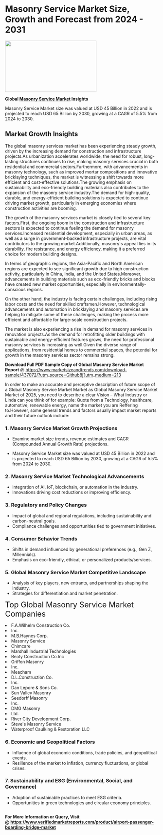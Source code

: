 <H1>Masonry Service Market Size, Growth and Forecast from 2024 - 2031</H1><img class="aligncenter size-medium wp-image-584254" src="https://thirdeyenews.in/wp-content/uploads/2024/09/Global-Market-Research-300x168.jpeg" alt="" width="300" height="168" /><p><strong>Global&nbsp;<a href="https://www.marketsizeandtrends.com/download-sample/437072/?utm_source=Github8j?utm_medium=213">Masonry Service Market</a> Insights</strong></p><p>Masonry Service Market size was valued at USD 45 Billion in 2022 and is projected to reach USD 65 Billion by 2030, growing at a CAGR of 5.5% from 2024 to 2030.</p><p><h2>Market Growth Insights</h2> <p>The global masonry services market has been experiencing steady growth, driven by the increasing demand for construction and infrastructure projects.As urbanization accelerates worldwide, the need for robust, long-lasting structures continues to rise, making masonry services crucial in both residential and commercial sectors.Furthermore, with advancements in masonry technology, such as improved mortar compositions and innovative bricklaying techniques, the market is witnessing a shift towards more efficient and cost-effective solutions.The growing emphasis on sustainability and eco-friendly building materials also contributes to the expansion of the masonry service industry.The demand for high-quality, durable, and energy-efficient building solutions is expected to continue driving market growth, particularly in emerging economies where construction activities are booming.</p> <p>The growth of the masonry services market is closely tied to several key factors.First, the ongoing boom in the construction and infrastructure sectors is expected to continue fueling the demand for masonry services.Increased residential development, especially in urban areas, as well as a surge in government-backed infrastructure projects, are vital contributors to the growing market.Additionally, masonry's appeal lies in its durability, fire resistance, and energy efficiency, making it a preferred choice for modern building designs.</p> <p>In terms of geographic regions, the Asia-Pacific and North American regions are expected to see significant growth due to high construction activity, particularly in China, India, and the United States.Moreover, advancements in building materials such as eco-friendly bricks and blocks have created new market opportunities, especially in environmentally-conscious regions.</p> <p>On the other hand, the industry is facing certain challenges, including rising labor costs and the need for skilled craftsmen.However, technological advancements and automation in bricklaying and masonry services are helping to mitigate some of these challenges, making the process more efficient and affordable for large-scale construction projects.</p> <p>The market is also experiencing a rise in demand for masonry services in renovation projects.As the demand for retrofitting older buildings with sustainable and energy-efficient features grows, the need for professional masonry services is increasing as well.Given the diverse range of applications, from residential homes to commercial spaces, the potential for growth in the masonry services sector remains strong.</p> <p><span class=""><strong>Download Full PDF Sample Copy of Global Masonry Service Market Report</strong> @ <a href="https://www.marketsizeandtrends.com/download-sample/437072/?utm_source=Github8j?utm_medium=213" target="_blank">https://www.marketsizeandtrends.com/download-sample/437072/?utm_source=Github8j?utm_medium=213</a></span></p><p>In order to make an accurate and perceptive description of future scope of a Global&nbsp;Masonry Service Market Market as Global&nbsp;Masonry Service Market Market of 2025, you need to describe a clear Vision &ndash; What Industry or Linda can you think of for example: Quote from a Technology, healthcare, automotive, renewable energy, name the market you are Reffering to.However, some general trends and factors usually impact market reports and their future outlook include:</p><h3>1.&nbsp;<strong>Masonry Service Market Growth Projections</strong></h3><ul><li>Examine market size trends, revenue estimates and CAGR (Compounded Annual Growth Rate) projections.</li><li><p>Masonry Service Market size was valued at USD 45 Billion in 2022 and is projected to reach USD 65 Billion by 2030, growing at a CAGR of 5.5% from 2024 to 2030.</p></li></ul><h3>2.&nbsp;<strong>Masonry Service Market Technological Advancements</strong></h3><ul><li>Integration of AI, IoT, blockchain, or automation in the industry.</li><li>Innovations driving cost reductions or improving efficiency.</li></ul><h3>3.&nbsp;<strong>Regulatory and Policy Changes</strong></h3><ul><li>Impact of global and regional regulations, including sustainability and carbon-neutral goals.</li><li>Compliance challenges and opportunities tied to government initiatives.</li></ul><h3>4.&nbsp;<strong>Consumer Behavior Trends</strong></h3><ul><li>Shifts in demand influenced by generational preferences (e.g., Gen Z, Millennials).</li><li>Emphasis on eco-friendly, ethical, or personalized products/services.</li></ul><h3>5.&nbsp;<strong>Global Masonry Service Market Competitive Landscape</strong></h3><ul><li>Analysis of key players, new entrants, and partnerships shaping the industry.</li><li>Strategies for differentiation and market penetration.</li></ul><p data-pm-slice="1 1 []"><span style="color: inherit; font-family: inherit; font-size: 25px;">Top Global Masonry Service Market Companies</span></p><div class="" data-test-id=""><p><li>F.A.Wilhelm Construction Co.</li><li> Inc.</li><li> M.B.Haynes Corp.</li><li> Masonry Service</li><li> Chimcare</li><li> Marshall Industrial Technologies</li><li> Beaty Construction Co.Inc</li><li> Griffon Masonry</li><li> Inc.</li><li> Meacham</li><li> D.L.Construction Co.</li><li> Inc.</li><li> Dan Lepore & Sons Co.</li><li> Sun Valley Masonry</li><li> Seedorff Masonry</li><li> Inc.</li><li> DMG Masonry</li><li> Ltd.</li><li> River City Development Corp.</li><li> Steve's Masonry Service</li><li> Waterproof Caulking & Restoration LLC</li></p></div><h3>6.&nbsp;<strong>Economic and Geopolitical Factors</strong></h3><ul><li>Influence of global economic conditions, trade policies, and geopolitical events.</li><li>Resilience of the market to inflation, currency fluctuations, or global crises.</li></ul><h3>7.&nbsp;<strong>Sustainability and ESG (Environmental, Social, and Governance)</strong></h3><ul><li>Adoption of sustainable practices to meet ESG criteria.</li><li>Opportunities in green technologies and circular economy principles.</li></ul><h2><strong style="font-size: 14px;">For More Information or Query, Visit @&nbsp;</strong><a style="background-color: #ffffff; font-size: 14px;" href="https://www.marketsizeandtrends.com/report/masonry-service-market/" target="_blank">https://www.verifiedmarketreports.com/product/airport-passenger-boarding-bridge-market</a></h2>